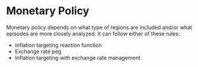 <div style="page-break-after: always;"></div>

# Monetary Policy

Monetary policy depends on what type of regions are included and/or what episodes are more closely analyzed. It can follow either of these rules:

* Inflation targeting reaction function
* Exchange rate peg
* Inflation targeting with exchange rate management
